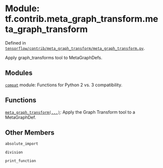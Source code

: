 <div itemscope itemtype="http://developers.google.com/ReferenceObject">
<meta itemprop="name" content="tf.contrib.meta_graph_transform.meta_graph_transform" />
<meta itemprop="property" content="absolute_import"/>
<meta itemprop="property" content="division"/>
<meta itemprop="property" content="print_function"/>
</div>

# Module: tf.contrib.meta_graph_transform.meta_graph_transform



Defined in [`tensorflow/contrib/meta_graph_transform/meta_graph_transform.py`](https://www.tensorflow.org/code/tensorflow/contrib/meta_graph_transform/meta_graph_transform.py).

Apply graph_transforms tool to MetaGraphDefs.

## Modules

[`compat`](../../../tf/compat.md) module: Functions for Python 2 vs. 3 compatibility.

## Functions

[`meta_graph_transform(...)`](../../../tf/contrib/meta_graph_transform/meta_graph_transform/meta_graph_transform.md): Apply the Graph Transform tool to a MetaGraphDef.

## Other Members

`absolute_import`

`division`

`print_function`

